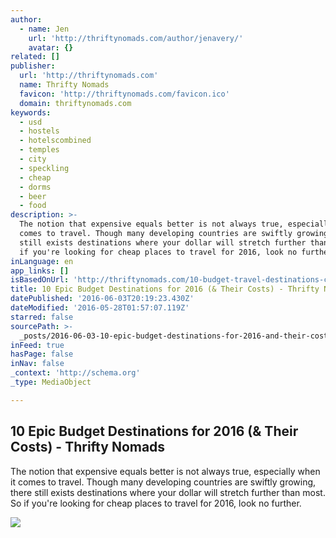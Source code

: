 ```yaml
---
author:
  - name: Jen
    url: 'http://thriftynomads.com/author/jenavery/'
    avatar: {}
related: []
publisher:
  url: 'http://thriftynomads.com'
  name: Thrifty Nomads
  favicon: 'http://thriftynomads.com/favicon.ico'
  domain: thriftynomads.com
keywords:
  - usd
  - hostels
  - hotelscombined
  - temples
  - city
  - speckling
  - cheap
  - dorms
  - beer
  - food
description: >-
  The notion that expensive equals better is not always true, especially when it
  comes to travel. Though many developing countries are swiftly growing, there
  still exists destinations where your dollar will stretch further than most. So
  if you're looking for cheap places to travel for 2016, look no further.
inLanguage: en
app_links: []
isBasedOnUrl: 'http://thriftynomads.com/10-budget-travel-destinations-costs/'
title: 10 Epic Budget Destinations for 2016 (& Their Costs) - Thrifty Nomads
datePublished: '2016-06-03T20:19:23.430Z'
dateModified: '2016-05-28T01:57:07.119Z'
starred: false
sourcePath: >-
  _posts/2016-06-03-10-epic-budget-destinations-for-2016-and-their-costs-thrif.md
inFeed: true
hasPage: false
inNav: false
_context: 'http://schema.org'
_type: MediaObject

---
```

<article style=""><h1>10 Epic Budget Destinations for 2016 (&amp; Their Costs) - Thrifty Nomads</h1><p>The notion that expensive equals better is not always true, especially when it comes to travel. Though many developing countries are swiftly growing, there still exists destinations where your dollar will stretch further than most. So if you're looking for cheap places to travel for 2016, look no further.</p><img src="http://thriftynomads.com/wp-content/uploads/2016/01/morocco_fb.jpg" /></article>